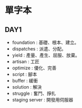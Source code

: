 #  單字本 #
## DAY1 ##
- foundation : 基礎、根本、建立。  
- dispatches : 派遣、分配。  
- yield : 產量、產生、屈服、放棄。  
- artisan : 工匠  
- optimize : 優化、完善  
- script : 腳本  
- buffer : 緩衝  
- solution : 解決  
- struggle : 奮鬥、掙扎  
- staging server : 開發用伺服器  
